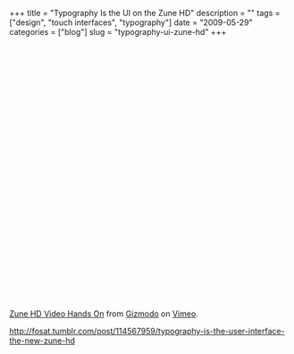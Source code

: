 +++
title = "Typography Is the UI on the Zune HD"
description = ""
tags = ["design", "touch interfaces", "typography"]
date = "2009-05-29"
categories = ["blog"]
slug = "typography-ui-zune-hd"
+++



  <div class="video">
<object width="610" height="458"><param name="allowfullscreen" value="true" /><param name="allowscriptaccess" value="always" /><param name="movie" value="http://vimeo.com/moogaloop.swf?clip_id=4889455&amp;server=vimeo.com&amp;show_title=1&amp;show_byline=1&amp;show_portrait=0&amp;color=&amp;fullscreen=1" /><embed src="http://vimeo.com/moogaloop.swf?clip_id=4889455&amp;server=vimeo.com&amp;show_title=1&amp;show_byline=1&amp;show_portrait=0&amp;color=&amp;fullscreen=1" type="application/x-shockwave-flash" allowfullscreen="true" allowscriptaccess="always" width="610" height="458"></embed></object><p><a href="http://vimeo.com/4889455">Zune HD Video Hands On</a> from <a href="http://vimeo.com/user562128">Gizmodo</a> on <a href="http://vimeo.com/">Vimeo</a>.</p>
</div>
    
  <a href="http://fosat.tumblr.com/post/114567959/typography-is-the-user-interface-the-new-zune-hd">http://fosat.tumblr.com/post/114567959/typography-is-the-user-interface-the-new-zune-hd</a>
